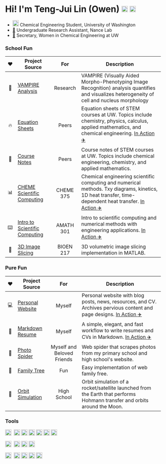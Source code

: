 # Hi! I'm Teng-Jui Lin (Owen) [<img src="https://simpleicons.org/icons/linkedin.svg" width=20 alt="linkedin">](https://www.linkedin.com/in/tengjuilin/) [<img src="https://simpleicons.org/icons/github.svg" width=20 alt="github">](https://github.com/tengjuilin)

- [<img src="https://s3-us-west-2.amazonaws.com/uw-s3-cdn/wp-content/uploads/sites/98/2014/09/07214451/W-Logo_Purple_Hex-300x202.png" width=20 alt="uw">](https://www.cheme.washington.edu/) Chemical Engineering Student, University of Washington
- [:brain:](https://www.nancelab.com/) Undergraduate Research Assistant, Nance Lab
- [:bookmark_tabs:](https://www.wcheuw.com/) Secretary, Women in Chemical Engineering at UW

### School Fun

|:heart:|Project Source|For|Description|
|:-:|---|:---:|-|
|:vampire:|[VAMPIRE Analysis](https://github.com/tengjuilin/vampire-analysis)|Research|VAMPIRE (Visually Aided Morpho-Phenotyping Image Recognition) analysis quantifies and visualizes heterogeneity of cell and nucleus morphology|
|:fire:|[Equation Sheets](https://github.com/tengjuilin/equation-sheets)|Peers|Equation sheets of STEM courses at UW. Topics include chemistry, physics, calculus, applied mathematics, and chemical engineering. [In Action :airplane:](https://equation-sheets.netlify.app/)|
|:bookmark_tabs:|[Course Notes](https://github.com/tengjuilin/course-notes)|Peers|Course notes of STEM courses at UW. Topics include chemical engineering, chemistry, and applied mathematics.|
|:bar_chart:|[CHEME Scientific Computing](https://github.com/tengjuilin/cheme-sci-computing)|CHEME 375|Chemical engineering scientific computing and numerical methods. Txy diagrams, kinetics, 1D heat transfer, time-dependent heat transfer. [In Action :airplane:](https://cheme-sci-computing.netlify.app/)|
|:keyboard:|[Intro to Scientific Computing](https://github.com/tengjuilin/intro-sci-computing)|AMATH 301|Intro to scientific computing and numerical methods with engineering applications. [In Action :airplane:](https://intro-sci-computing.netlify.app/)|
|:microscope:|[3D Image Slicing](https://github.com/tengjuilin/3d-image-slicing)|BIOEN 217|3D volumetric image slicing implementation in MATLAB.|

### Pure Fun

|:heart:|Project Source|For|Description|
|:-:|---|:---:|-|
|:computer:|[Personal Website](https://github.com/tengjuilin/lin-website)|Myself|Personal website with blog posts, news, resources, and CV. Archives pervious content and page designs. [In Action :airplane:](https://tengjuilin.netlify.app/)|
|:page_facing_up:|[Markdown Resume](https://github.com/tengjuilin/markdown-resume)|Myself|A simple, elegant, and fast workflow to write resumes and CVs in Markdown. [In Action :airplane:](https://github.com/tengjuilin/markdown-resume/blob/main/source/resume.pdf)|
|:camera_flash:|[Photo Spider](https://github.com/tengjuilin/best-photo-spider)|Myself and Beloved Friends|Web spider that scrapes photos from my primary school and high school's website.|
|:deciduous_tree:|[Family Tree](https://github.com/tengjuilin/family-tree)|Fun|Easy implementation of web family free.|
|:rocket:|[Orbit Simulation](https://github.com/tengjuilin/orbit-simulation)|High School|Orbit simulation of a rocket/satellite launched from the Earth that performs Hohmann transfer and orbits around the Moon.|

### Tools

<img src="https://simpleicons.org/icons/python.svg" width=20 alt="logo">&nbsp;
<img src="https://simpleicons.org/icons/numpy.svg" width=20 alt="logo">
<img src="https://simpleicons.org/icons/pandas.svg" width=20 alt="logo">
<img src="https://simpleicons.org/icons/scipy.svg" width=20 alt="logo">
<img src="https://simpleicons.org/icons/scikitlearn.svg" width=20 alt="logo">
<img src="https://simpleicons.org/icons/streamlit.svg" width=20 alt="logo">
<img src="https://simpleicons.org/icons/travisci.svg" width=20 alt="logo">

<img src="https://simpleicons.org/icons/html5.svg" width=20 alt="logo">&nbsp;
<img src="https://simpleicons.org/icons/css3.svg" width=20 alt="logo">
<img src="https://simpleicons.org/icons/netlify.svg" width=20 alt="logo">
<img src="https://simpleicons.org/icons/hugo.svg" width=20 alt="logo">

<img src="https://simpleicons.org/icons/git.svg" width=20 alt="logo">&nbsp;
<img src="https://simpleicons.org/icons/markdown.svg" width=20 alt="logo">
<img src="https://simpleicons.org/icons/latex.svg" width=20 alt="logo">
<img src="https://simpleicons.org/icons/microsoftoffice.svg" width=20 alt="logo">
<img src="https://upload.wikimedia.org/wikipedia/commons/2/21/Matlab_Logo.png" width=20 alt="logo">

